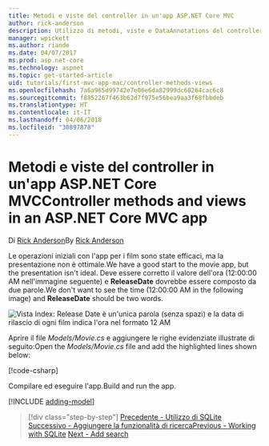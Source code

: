 ```yaml
---
title: Metodi e viste del controller in un'app ASP.NET Core MVC
author: rick-anderson
description: Utilizzo di metodi, viste e DataAnnotations del controller
manager: wpickett
ms.author: riande
ms.date: 04/07/2017
ms.prod: asp.net-core
ms.technology: aspnet
ms.topic: get-started-article
uid: tutorials/first-mvc-app-mac/controller-methods-views
ms.openlocfilehash: 7a6a965d99742e7e06e6da82999dc60264cac6c8
ms.sourcegitcommit: f8852267f463b62d7f975e56bea9aa3f68fbbdeb
ms.translationtype: HT
ms.contentlocale: it-IT
ms.lasthandoff: 04/06/2018
ms.locfileid: "30897878"
---
```

# <a name="controller-methods-and-views-in-an-aspnet-core-mvc-app"></a><span data-ttu-id="fd11f-103">Metodi e viste del controller in un'app ASP.NET Core MVC</span><span class="sxs-lookup"><span data-stu-id="fd11f-103">Controller methods and views in an ASP.NET Core MVC app</span></span>

<span data-ttu-id="fd11f-104">Di [Rick Anderson](https://twitter.com/RickAndMSFT)</span><span class="sxs-lookup"><span data-stu-id="fd11f-104">By [Rick Anderson](https://twitter.com/RickAndMSFT)</span></span>

<span data-ttu-id="fd11f-105">Le operazioni iniziali con l'app per i film sono state efficaci, ma la presentazione non è ottimale.</span><span class="sxs-lookup"><span data-stu-id="fd11f-105">We have a good start to the movie app, but the presentation isn't ideal.</span></span> <span data-ttu-id="fd11f-106">Deve essere corretto il valore dell'ora (12:00:00 AM nell'immagine seguente) e **ReleaseDate** dovrebbe essere composto da due parole.</span><span class="sxs-lookup"><span data-stu-id="fd11f-106">We don't want to see the time (12:00:00 AM in the following image) and **ReleaseDate** should be two words.</span></span>

![Vista Index: Release Date è un'unica parola (senza spazi) e la data di rilascio di ogni film indica l'ora nel formato 12 AM](../../tutorials/first-mvc-app/working-with-sql/_static/m55.png)

<span data-ttu-id="fd11f-108">Aprire il file *Models/Movie.cs* e aggiungere le righe evidenziate illustrate di seguito:</span><span class="sxs-lookup"><span data-stu-id="fd11f-108">Open the *Models/Movie.cs* file and add the highlighted lines shown below:</span></span>

[!code-csharp[](../../tutorials/first-mvc-app/start-mvc/sample/MvcMovie/Models/MovieDate.cs?name=snippet_1&highlight=2,11-12)]

<span data-ttu-id="fd11f-109">Compilare ed eseguire l'app.</span><span class="sxs-lookup"><span data-stu-id="fd11f-109">Build and run the app.</span></span>

<!-- include start
![MVC Movie application open browser showing movie data](../../tutorials/first-mvc-app/working-with-sql/_static/m55.png)

 -->

[!INCLUDE [adding-model](../../includes/mvc-intro/controller-methods-views.md)]

> [!div class="step-by-step"]
> <span data-ttu-id="fd11f-110">[Precedente - Utilizzo di SQLite](working-with-sql.md)
> [Successivo - Aggiungere la funzionalità di ricerca](search.md)</span><span class="sxs-lookup"><span data-stu-id="fd11f-110">[Previous - Working with SQLite](working-with-sql.md)
[Next - Add search](search.md)</span></span>

